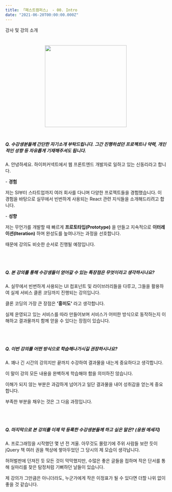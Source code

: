 ```yaml
---
title: 「패스트캠퍼스」 - 00. Intro
date: "2021-06-20T00:00:00.000Z"
---
```


강사 및 강의 소개

<!-- more -->

<div style="display: flex; justify-content: center; align-items: center; padding-block: 24px;">
    <img style="width: 256px; height: 256px;" src="https://i.ibb.co/5kBDbgS/avatar6.png" alt="" />
</div>

##### Q. 수강생분들께 간단한 자기소개 부탁드립니다. 그간 진행하셨던 프로젝트나 약력, 개인적인 성향 등 자유롭게 기재해주셔도 됩니다.

A. 안녕하세요. 하이퍼커넥트에서 웹 프론트엔드 개발자로 일하고 있는 신동리라고 합니다.

\- **경험** 

저는 SI부터 스타트업까지 여러 회사를 다니며 다양한 프로젝트들을 경험했습니다.
이 경험을 바탕으로 실무에서 빈번하게 사용되는 React 관련 지식들을 소개해드리려고 합니다.

\- **성향**

저는 무언가를 개발할 때 빠르게 **프로토타입(Prototype)** 을 만들고 지속적으로 **이터레이션(Iteration)** 하며 완성도를 높여나가는 과정을 선호합니다.

때문에 강의도 비슷한 순서로 진행될 예정입니다.

<br />
<br />

##### Q. 본 강의를 통해 수강생들이 얻어갈 수 있는 특장점은 무엇이라고 생각하시나요?

A. 실무에서 빈번하게 사용되는 UI 컴포넌트 및 라이브러리들을 다루고, 그들을 활용하여 실제 서비스 클론 코딩까지 진행되는 강의입니다. 

클론 코딩의 가장 큰 장점은 **'흥미도'** 라고 생각합니다.

실제 운영되고 있는 서비스를 따라 만들어보며 서비스가 어떠한 방식으로 동작하는지 이해하고 결과물까지 함께 얻을 수 있다는 장점이 있습니다.

<br />
<br />

##### Q. 이번 강의를 어떤 방식으로 학습해나가시길 권장하시나요?

A. 꽤나 긴 시간의 강의지만 끝까지 수강하여 결과물을 내는게 중요하다고 생각합니다.

이 말이 강의 모든 내용을 완벽하게 학습해야 함을 의미하진 않습니다.

이해가 되지 않는 부분은 과감하게 넘어가고 일단 결과물을 내어 성취감을 얻는게 중요합니다.

부족한 부분을 채우는 것은 그 다음 과정입니다. 

<br />
<br />

##### Q. 마지막으로 본 강의를 이제 막 등록한 수강생분들께 하고 싶은 말은? (응원 메세지)

A. 프로그래밍을 시작했던 몇 년 전 겨울. 아무것도 몰랐기에 주위 사람들 보란 듯이 jQuery 책 여러 권을 책상에 쌓아두었던 그 당시의 제 모습이 생각납니다.

허허벌판에 던져진 듯 모든 것이 막막했지만, 수많은 좋은 글들을 접하며 작은 단서를 통해 실마리를 찾은 탐정처럼 기뻐하던 날들이 있습니다.

제 강의가 그만큼은 아니더라도, 누군가에게 작은 이정표가 될 수 있다면 더할 나위 없이 좋을 것 같습니다.
